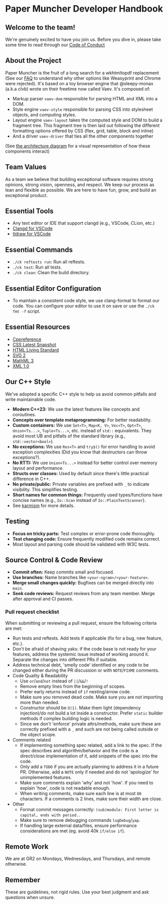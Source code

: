 # Paper Muncher Developer Handbook

## Welcome to the team!

We're genuinely excited to have you join us. Before you dive in, please take some time to read through our [Code of Conduct](https://www.contributor-covenant.org/version/2/1/code_of_conduct/)

## About the Project

Paper Muncher is the fruit of a long search for a wkhtmltopdf replacement (See our [FAQ](./faq.md) to understand why other options like Weasyprint and Chrome were rejected). It's based on a toy browser engine that @sleepy-monax (a.k.a clvb) wrote on their freetime now called Vaev. It's composed of:
* Markup parser `vaev-dom` responsible for parsing HTML and XML into a DOM.
* Style engine `vaev-style` responsible for parsing CSS into stylesheet objects, and computing styles.
* Layout engine `vaev-layout` takes the computed style and DOM to build a fragment tree. This fragment tree is then laid out following the different formatting options offered by CSS (flex, grid, table, block and inline)
* And a driver `vaev-driver` that ties all the other components together

(See [the architecture diagram](./diagrams.tldr) for a visual representation of how these components interact)

## Team Values

As a team we believe that building exceptional software requires strong opinions, strong vision, openness, and respect. We keep our process as lean and flexible as possible. We are here to have fun, grow, and build an exceptional product.

## Essential Tools

* Any text editor or IDE that support clangd (e.g., VSCode, CLion, etc.)
* [Clangd for VSCode](https://marketplace.visualstudio.com/items?itemName=llvm-vs-code-extensions.vscode-clangd)
* [tldraw for VSCode](https://marketplace.visualstudio.com/items?itemName=tldraw-org.tldraw-vscode)

## Essential Commands

* `./ck reftests run`: Run all reftests.
* `./ck test`: Run all tests.
* `./ck clean`: Clean the build directory.

## Essential Editor Configuration

* To maintain a consistent code style, we use clang-format to format our code. You can configure your editor to use it on save or use the `./ck fmt -f` script.

## Essential Resources

* [Cppreference](https://en.cppreference.com/w/)
* [CSS Latest Snapshot](https://www.w3.org/TR/CSS)
* [HTML Living Standard](https://html.spec.whatwg.org/multipage/)
* [SVG 2](https://www.w3.org/TR/SVG2/)
* [MathML 3](https://www.w3.org/TR/MathML3/)
* [XML 1.0](https://www.w3.org/TR/REC-xml/)

## Our C++ Style

We've adopted a specific C++ style to help us avoid common pitfalls and write maintainable code.

* **Modern C++23:** We use the latest features like concepts and coroutines.
* **Concepts over template metaprogramming:** For better readability.
* **Custom containers:** We use `Set<T>`, `Map<K, V>`, `Vec<T>`, `Opt<T>`, `Union<Ts...>`, `Tuple<Ts...>`, etc. instead of `std::` equivalents. They avoid most UB and pitfalls of the standard library (e.g., `std::vector<bool>`).
* **No exceptions:** We use `Res<T>` and `try$()` for error handling to avoid exception complexities (Did you know that destructors can throw exceptions?).
* **No RTTI:** We use `Union<Ts...>` instead for better control over memory layout and performance.
* **Structs over classes:** Used by default since there's little practical difference in C++.
* **No private/public:** Private variables are prefixed with `_` to indicate visibility. This simplifies testing.
* **Short names for common things:** Frequently used types/functions have concise names (e.g., `Io::Scan` instead of `Io::PlainTextScanner`).
* See [karmism](https://github.com/skift-org/karm/blob/main/doc/karmism.md) for more details.

## Testing

* **Focus on tricky parts:** Test complex or error-prone code thoroughly.
* **Test changing code:** Ensure frequently modified code remains correct.
* Most layout and parsing code should be validated with W3C tests.

## Source Control & Code Review

* **Commit often:** Keep commits small and focused.
* **Use branches:** Name branches like `<your-ngram>/<your-feature>`.
* **Merge small changes quickly:** Bugfixes can be merged directly into `main`.
* **Seek code reviews:** Request reviews from any team member. Merge after approval and CI passes.

### Pull request checklist

When submitting or reviewing a pull request, ensure the following criteria are met:
* Run tests and reftests. Add tests if applicable (fix for a bug, new feature, etc.).
* Don't be afraid of shaving yaks: if the code base is not ready for your features, address the systemic issue instead of working around it. Separate the changes into different PRs if suitable.
* Address technical debt, 'smelly code' identified or any code to be changed either during the PR discussion or with `NOTE`/`FIXME` comments.
* Code Quality & Readability
    * Use `or`/`and`/`not` instead of `||`/`&&`/`!`
    * Remove empty lines from the beginning of scopes.
    * Prefer early returns instead of `if` nesting/arrow code.
    * Make sure you removed dead code. Make sure you are not importing more than needed.
    * Constructor should be `O(1)`. Make them light (dependency injection)/do not build a lot inside a constructor. Prefer `static` builder methods if complex building logic is needed.
    * Since we don't 'enforce' private attrs/methods, make sure these are correctly prefixed with a `_` and such are not being called outside or the object scope.
* Comments related
    * If implementing something spec related, add a link to the spec. If the spec describes and algorithm/behavior and the code is a direct/close implementation of it, add snippets of the spec into the code.
    * Only add a `TODO` if you are actually planning to address it in a future PR. Otherwise, add a `NOTE` only if needed and do not 'apologize' for unimplemented features.
    * Make sure comments explain 'why' and not 'how'. If you need to explain 'how', code is not readable enough.
    * When writing comments, make sure each line is at most `80` characters. If a comments is 2 lines, make sure their width are close.
* Other
    * Format commit messages correctly: `(sub)module: First letter is capital, ends with period.`.
    * Make sure to remove debugging commands `logDebug`/`yap`.
    * If handling large external data/files, ensure performance considerations are met (eg. avoid 40k `if/else if`). 


## Remote Work

We are at GR2 on Mondays, Wednesdays, and Thursdays, and remote otherwise.

## Remember

These are guidelines, not rigid rules. Use your best judgment and ask questions when unsure.
